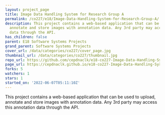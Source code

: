 ```yaml
---
layout: project_page
title: Image Data Handling System for Research Group A
permalink: /co227/e18/Image-Data-Handling-System-for-Research-Group-A/
description: This project contains a web-based application that can be used to upload,
  annotate and store images with annotation data. Any 3rd party may access this annotation
  data through the API.
has_children: false
parent: E18 Software Systems Projects
grand_parent: Software Systems Projects
cover_url: /data/categories/co227/cover_page.jpg
thumbnail_url: /data/categories/co227/thumbnail.jpg
repo_url: https://github.com/cepdnaclk/e18-co227-Image-Data-Handling-System-for-Research-Group-A
page_url: https://cepdnaclk.github.io/e18-co227-Image-Data-Handling-System-for-Research-Group-A
forks: 5
watchers: 1
stars: 1
started_on: '2022-06-07T05:11:10Z'
---
```


This project contains a web-based application that can be used to upload, annotate and store images with annotation data. Any 3rd party may access this annotation data through the API.